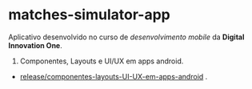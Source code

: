 # matches-simulator-app
Aplicativo desenvolvido no curso de *desenvolvimento mobile* da **Digital Innovation One**. 

1. Componentes, Layouts e UI/UX em apps android. 
  - [release/componentes-layouts-UI-UX-em-apps-android](https://github.com/Douglasdr7/matches-simulator-app/tree/release/componentes-layouts-UI-UX-em-apps-android) .
